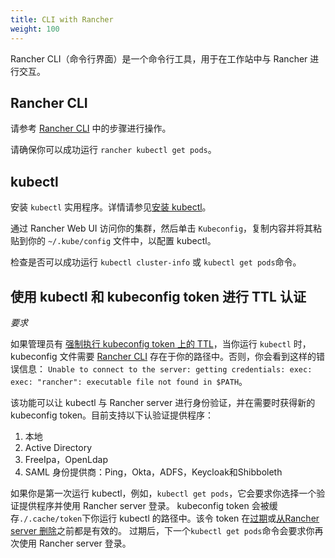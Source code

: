 ```yaml
---
title: CLI with Rancher
weight: 100
---
```


Rancher CLI（命令行界面）是一个命令行工具，用于在工作站中与 Rancher 进行交互。

## Rancher CLI

请参考 [Rancher CLI](../../cli) 中的步骤进行操作。

请确保你可以成功运行 `rancher kubectl get pods`。


## kubectl
安装 `kubectl` 实用程序。详情请参见[安装 kubectl](https://kubernetes.io/docs/tasks/tools/install-kubectl/)。


通过 Rancher Web UI 访问你的集群，然后单击 `Kubeconfig`，复制内容并将其粘贴到你的 `~/.kube/config` 文件中，以配置 kubectl。

检查是否可以成功运行 `kubectl cluster-info` 或 `kubectl get pods`命令。

## 使用 kubectl 和 kubeconfig token 进行 TTL 认证

_要求_

如果管理员有 [强制执行 kubeconfig token 上的 TTL]({{<baseurl>}}/rancher/v2.6/en/api/api-tokens/#setting-ttl-on-kubeconfig-tokens)，当你运行 `kubectl` 时，kubeconfig 文件需要 [Rancher CLI](../cli) 存在于你的路径中。否则，你会看到这样的错误信息：
`Unable to connect to the server: getting credentials: exec: exec: "rancher": executable file not found in $PATH`。

该功能可以让 kubectl 与 Rancher server 进行身份验证，并在需要时获得新的 kubeconfig token。目前支持以下认验证提供程序：

1. 本地
2. Active Directory
3. FreeIpa，OpenLdap
4. SAML 身份提供商：Ping，Okta，ADFS，Keycloak和Shibboleth

如果你是第一次运行 kubectl，例如，`kubectl get pods`，它会要求你选择一个验证提供程序并使用 Rancher server 登录。
kubeconfig token 会被缓存`./.cache/token`下你运行 kubectl 的路径中。该令 token 在[过期](../../api/api-tokens/#setting-ttl-on-kubeconfig-tokens-period)或[从Rancher server 删除](../../api/api-tokens/#deleting-tokens)之前都是有效的。
过期后，下一个`kubectl get pods`命令会要求你再次使用 Rancher server 登录。
